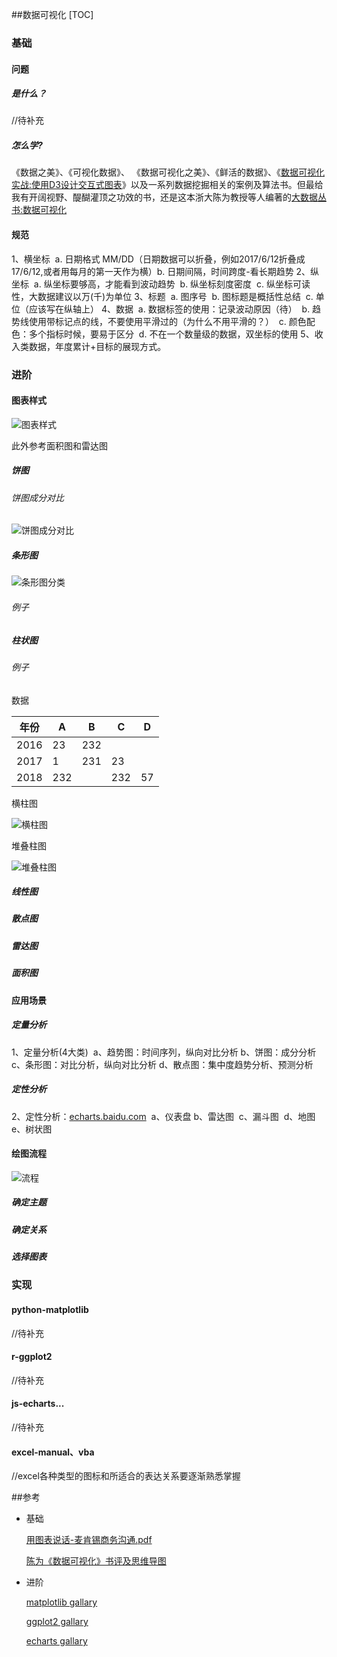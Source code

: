 ##数据可视化
[TOC]

### 基础

#### 问题

##### 是什么？

//待补充

##### 怎么学?

《数据之美》、《可视化数据》、 《数据可视化之美》、《鲜活的数据》、《[数据可视化实战:使用D3设计交互式图表](http://www.amazon.cn/%E6%95%B0%E6%8D%AE%E5%8F%AF%E8%A7%86%E5%8C%96%E5%AE%9E%E6%88%98-%E4%BD%BF%E7%94%A8D3%E8%AE%BE%E8%AE%A1%E4%BA%A4%E4%BA%92%E5%BC%8F%E5%9B%BE%E8%A1%A8-%E8%8E%AB%E7%91%9E/dp/B00DMS9FA8/ref=pd_sim_b_4?ie=UTF8&refRID=0S7CBJDS5Z8B5CGV0H5Q)》以及一系列数据挖掘相关的案例及算法书。但最给我有开阔视野、醍醐灌顶之功效的书，还是这本浙大陈为教授等人编著的[大数据丛书:数据可视化](http://www.amazon.cn/%E5%A4%A7%E6%95%B0%E6%8D%AE%E4%B8%9B%E4%B9%A6-%E6%95%B0%E6%8D%AE%E5%8F%AF%E8%A7%86%E5%8C%96-%E9%99%88%E4%B8%BA/dp/B00GDI2SGC/ref=pd_sim_b_2?ie=UTF8&refRID=0ATX0V1SR7K0FKD83X0D)

#### 规范

1、横坐标
​	a. 日期格式 MM/DD（日期数据可以折叠，例如2017/6/12折叠成17/6/12,或者用每月的第一天作为横）
​	b. 日期间隔，时间跨度-看长期趋势
2、纵坐标
​	a. 纵坐标要够高，才能看到波动趋势
​	b. 纵坐标刻度密度
​	c. 纵坐标可读性，大数据建议以万(千)为单位
3、标题
​	a. 图序号
​	b. 图标题是概括性总结
​	c. 单位（应该写在纵轴上）
4、数据
​	a. 数据标签的使用：记录波动原因（待）
​	b. 趋势线使用带标记点的线，不要使用平滑过的（为什么不用平滑的？）
​	c. 颜色配色：多个指标时候，要易于区分
​	d. 不在一个数量级的数据，双坐标的使用
5、收入类数据，年度累计+目标的展现方式。

### 进阶

#### 图表样式

![图表样式](http://tuling56.site/imgbed/2018-03-14_204808.png)

此外参考面积图和雷达图

##### 饼图

###### 饼图成分对比

![饼图成分对比](http://tuling56.site/imgbed/2018-03-14_205232.png)

##### 条形图

![条形图分类](http://tuling56.site/imgbed/2018-03-14_205401.png)

###### 例子



##### 柱状图

###### 例子

数据

| 年份   | A    | B    | C    | D    |
| ---- | ---- | ---- | ---- | ---- |
| 2016 | 23   | 232  |      |      |
| 2017 | 1    | 231  | 23   |      |
| 2018 | 232  |      | 232  | 57   |

横柱图

![横柱图](http://tuling56.site/imgbed/2018-03-14_210012.png)

堆叠柱图

![堆叠柱图](http://tuling56.site/imgbed/2018-03-14_210115.png)

##### 线性图

##### 散点图

##### 雷达图

##### 面积图

#### 应用场景

##### 定量分析

1、定量分析(4大类)
​	a、趋势图：时间序列，纵向对比分析
​	b、饼图：成分分析
​	c、条形图：对比分析，纵向对比分析
​	d、散点图：集中度趋势分析、预测分析

##### 定性分析

2、定性分析：[echarts.baidu.com](http://echarts.baidu.com/)
​	a、仪表盘
​	b、雷达图
​	c、漏斗图
​	d、地图
​	e、树状图

#### 绘图流程

![流程](http://tuling56.site/imgbed/2018-03-14_203759.png)

##### 确定主题

##### 确定关系

##### 选择图表

### 实现

#### python-matplotlib

//待补充

#### r-ggplot2

//待补充

#### js-echarts...

//待补充

#### excel-manual、vba

//excel各种类型的图标和所适合的表达关系要逐渐熟悉掌握

 ##参考

- 基础

  [用图表说话-麦肯锡商务沟通.pdf](//带添加)

  [陈为《数据可视化》书评及思维导图](https://www.cnblogs.com/zhangdi/p/3735125.html)

- 进阶

  [matplotlib gallary](https://matplotlib.org/gallery.html)

  [ggplot2 gallary](http://www.r-graph-gallery.com/portfolio/ggplot2-package/)

  [echarts gallary](http://echarts.baidu.com/echarts2/doc/example.html)